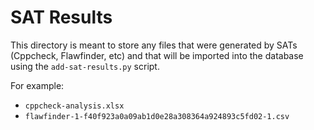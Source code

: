 # SAT Results

This directory is meant to store any files that were generated by SATs (Cppcheck, Flawfinder, etc) and that will be imported into the database using the `add-sat-results.py` script.

For example:
* `cppcheck-analysis.xlsx` 
* `flawfinder-1-f40f923a0a09ab1d0e28a308364a924893c5fd02-1.csv`

